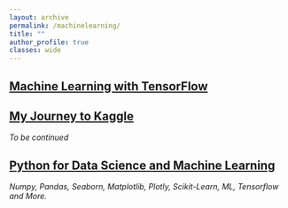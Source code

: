 ```yaml
---
layout: archive
permalink: /machinelearning/
title: ""
author_profile: true
classes: wide
---
```


## [Machine Learning with TensorFlow](../_posts/2020-04-29-TensorFlow.md)


## [My Journey to Kaggle](../_posts/2020-02-22-kaggle-guide.md)
*To be continued*

## [Python for Data Science and Machine Learning](../_posts/2020-02-22-pythondsml.md) 
*Numpy, Pandas, Seaborn, Matplotlib, Plotly, Scikit-Learn, ML, Tensorflow and More.*



<!--
## [Statistics for Data Science](../_posts/2020-02-22-statistics.md)
*To be continued*

## [Machine Learning](../_posts/2020-02-22-ml.md)
*Machine Learning Algorithms.*

## [Deep Learning](../_posts/2020-02-22-dl.md)
*Deep Learning Algorithms.*
-->






